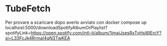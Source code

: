 # TubeFetch



Per provare a scaricare dopo averlo avviato con docker compose up
localhost:5000/downloadSpotifyAlbumOrPlaylist?spotifyLink=https://open.spotify.com/intl-it/album/1imajJsesRxTvHsI6lErcY?si=L33FcJk4RrmaI4qN3TwKEA